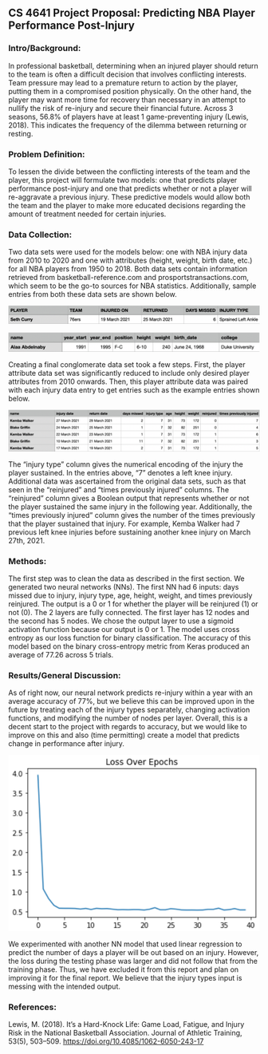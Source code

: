 ## CS 4641 Project Proposal: Predicting NBA Player Performance Post-Injury

### Intro/Background:
In professional basketball, determining when an injured player should return to the team is often a difficult decision that involves conflicting interests. Team pressure may lead to a premature return to action by the player, putting them in a compromised position physically. On the other hand, the player may want more time for recovery than necessary in an attempt to nullify the risk of re-injury and secure their financial future. Across 3 seasons, 56.8% of players have at least 1 game-preventing injury (Lewis, 2018). This indicates the frequency of the dilemma between returning or resting.

### Problem Definition:
To lessen the divide between the conflicting interests of the team and the player, this project will formulate two models: one that predicts player performance post-injury and one that predicts whether or not a player will re-aggravate a previous injury. These predictive models would allow both the team and the player to make more educated decisions regarding the amount of treatment needed for certain injuries.

### Data Collection:
Two data sets were used for the models below: one with NBA injury data from 2010 to 2020 and one with attributes (height, weight, birth date, etc.) for all NBA players from 1950 to 2018. Both data sets contain information retrieved from basketball-reference.com and prosportstransactions.com, which seem to be the go-to sources for NBA statistics. Additionally, sample entries from both these data sets are shown below.

![Data 1](/docs/assets/DataCollection1.png)

![Data 2](/docs/assets/DataCollection2.png)

Creating a final conglomerate data set took a few steps. First, the player attribute data set was significantly reduced to include only desired player attributes from 2010 onwards. Then, this player attribute data was paired with each injury data entry to get entries such as the example entries shown below.

![Data 3](/docs/assets/DataCollection3.png)

The “injury type” column gives the numerical encoding of the injury the player sustained. In the entries above, “7” denotes a left knee injury. Additional data was ascertained from the original data sets, such as that seen in the “reinjured” and “times previously injured” columns. The “reinjured” column gives a Boolean output that represents whether or not the player sustained the same injury in the following year. Additionally, the “times previously injured” column gives the number of the times previously that the player sustained that injury. For example, Kemba Walker had 7 previous left knee injuries before sustaining another knee injury on March 27th, 2021.

### Methods:
The first step was to clean the data as described in the first section. We generated two neural networks (NNs). The first NN had 6 inputs: days missed due to injury, injury type, age, height, weight, and times previously reinjured. The output is a 0 or 1 for whether the player will be reinjured (1) or not (0). The 2 layers are fully connected. The first layer has 12 nodes and the second has 5 nodes. We chose the output layer to use a sigmoid activation function because our output is 0 or 1. The model uses cross entropy as our loss function for binary classification. The accuracy of this model based on the binary cross-entropy metric from Keras produced an average of 77.26 across 5 trials.

### Results/General Discussion:
As of right now, our neural network predicts re-injury within a year with an average accuracy of 77%, but we believe this can be improved upon in the future by treating each of the injury types separately, changing activation functions, and modifying the number of nodes per layer. Overall, this is a decent start to the project with regards to accuracy, but we would like to improve on this and also (time permitting) create a model that predicts change in performance after injury. 

![Data 4](/docs/assets/loss_over_epochs.png)

We experimented with another NN model that used linear regression to predict the number of days a player will be out based on an injury. However, the loss during the testing phase was larger and did not follow that from the training phase. Thus, we have excluded it from this report and plan on improving it for the final report. We believe that the injury types input is messing with the intended output.

### References:
Lewis, M. (2018). It’s a Hard-Knock Life: Game Load, Fatigue, and Injury Risk in the National Basketball Association. Journal of Athletic Training, 53(5), 503–509. https://doi.org/10.4085/1062-6050-243-17
